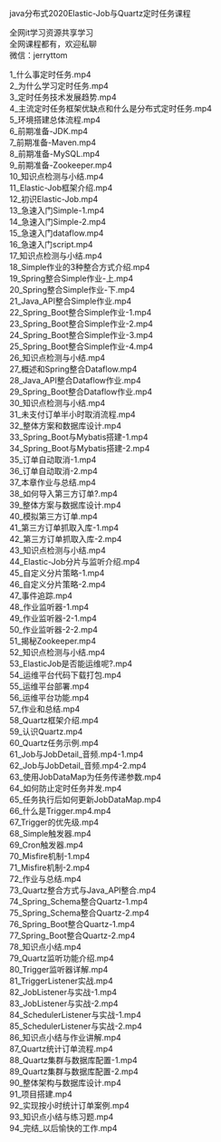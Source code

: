 java分布式2020Elastic-Job与Quartz定时任务课程

全网it学习资源共享学习<br>全网课程都有，欢迎私聊<br>微信：jerryttom<br>

1_什么事定时任务.mp4<br> 2_为什么学习定时任务.mp4<br> 3_定时任务技术发展趋势.mp4<br> 4_主流定时任务框架优缺点和什么是分布式定时任务.mp4<br> 5_环境搭建总体流程.mp4<br> 6_前期准备-JDK.mp4<br> 7_前期准备-Maven.mp4<br> 8_前期准备-MySQL.mp4<br> 9_前期准备-Zookeeper.mp4<br> 10_知识点检测与小结.mp4<br> 11_Elastic-Job框架介绍.mp4<br> 12_初识Elastic-Job.mp4<br> 13_急速入门Simple-1.mp4<br> 14_急速入门Simple-2.mp4<br> 15_急速入门dataflow.mp4<br> 16_急速入门script.mp4<br> 17_知识点检测与小结.mp4<br> 18_Simple作业的3种整合方式介绍.mp4<br> 19_Spring整合Simple作业-上.mp4<br> 20_Spring整合Simple作业-下.mp4<br> 21_Java_API整合Simple作业.mp4<br> 22_Spring_Boot整合Simple作业-1.mp4<br> 23_Spring_Boot整合Simple作业-2.mp4<br> 24_Spring_Boot整合Simple作业-3.mp4<br> 25_Spring_Boot整合Simple作业-4.mp4<br> 26_知识点检测与小结.mp4<br> 27_概述和Spring整合Dataflow.mp4<br> 28_Java_API整合Dataflow作业.mp4<br> 29_Spring_Boot整合Dataflow作业.mp4<br> 30_知识点检测与小结.mp4<br> 31_未支付订单半小时取消流程.mp4<br> 32_整体方案和数据库设计.mp4<br> 33_Spring_Boot与Mybatis搭建-1.mp4<br> 34_Spring_Boot与Mybatis搭建-2.mp4<br> 35_订单自动取消-1.mp4<br> 36_订单自动取消-2.mp4<br> 37_本章作业与总结.mp4<br> 38_如何导入第三方订单?.mp4<br> 39_整体方案与数据库设计.mp4<br> 40_模拟第三方订单.mp4<br> 41_第三方订单抓取入库-1.mp4<br> 42_第三方订单抓取入库-2.mp4<br> 43_知识点检测与小结.mp4<br> 44_Elastic-Job分片与监听介绍.mp4<br> 45_自定义分片策略-1.mp4<br> 46_自定义分片策略-2.mp4<br> 47_事件追踪.mp4<br> 48_作业监听器-1.mp4<br> 49_作业监听器-2-1.mp4<br> 50_作业监听器-2-2.mp4<br> 51_揭秘Zookeeper.mp4<br> 52_知识点检测与小结.mp4<br> 53_ElasticJob是否能运维呢?.mp4<br> 54_运维平台代码下载打包.mp4<br> 55_运维平台部署.mp4<br> 56_运维平台功能.mp4<br> 57_作业和总结.mp4<br> 58_Quartz框架介绍.mp4<br> 59_认识Quartz.mp4<br> 60_Quartz任务示例.mp4<br> 61_Job与JobDetail_音频.mp4-1.mp4<br> 62_Job与JobDetail_音频.mp4-2.mp4<br> 63_使用JobDataMap为任务传递参数.mp4<br> 64_如何防止定时任务并发.mp4<br> 65_任务执行后如何更新JobDataMap.mp4<br> 66_什么是Trigger.mp4.mp4<br> 67_Trigger的优先级.mp4<br> 68_Simple触发器.mp4<br> 69_Cron触发器.mp4<br> 70_Misfire机制-1.mp4<br> 71_Misfire机制-2.mp4<br> 72_作业与总结.mp4<br> 73_Quartz整合方式与Java_API整合.mp4<br> 74_Spring_Schema整合Quartz-1.mp4<br> 75_Spring_Schema整合Quartz-2.mp4<br> 76_Spring_Boot整合Quartz-1.mp4<br> 77_Spring_Boot整合Quartz-2.mp4<br> 78_知识点小结.mp4<br> 79_Quartz监听功能介绍.mp4<br> 80_Trigger监听器详解.mp4<br> 81_TriggerListener实战.mp4<br> 82_JobListener与实战-1.mp4<br> 83_JobListener与实战-2.mp4<br> 84_SchedulerListener与实战-1.mp4<br> 85_SchedulerListener与实战-2.mp4<br> 86_知识点小结与作业讲解.mp4<br> 87_Quartz统计订单流程.mp4<br> 88_Quartz集群与数据库配置-1.mp4<br> 89_Quartz集群与数据库配置-2.mp4<br> 90_整体架构与数据库设计.mp4<br> 91_项目搭建.mp4<br> 92_实现按小时统计订单案例.mp4<br> 93_知识点小结与练习题.mp4<br> 94_完结_以后愉快的工作.mp4